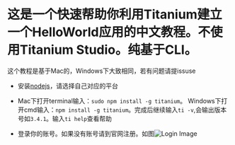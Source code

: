 这是一个快速帮助你利用Titanium建立一个HelloWorld应用的中文教程。不使用Titanium Studio。纯基于CLI。
=======================================================

这个教程是基于Mac的，Windows下大致相同，若有问题请提issuse

- 安装[nodejs](http://nodejs.org/#)，请选择自己对应的平台

- Mac下打开terminal输入：`sudo npm install -g titanium`。 Windows下打开cmd输入：`npm install -g titanium`。完成后继续输入`ti -v`,会输出版本号如`3.4.1`。输入`ti help`查看帮助
- 登录你的账号。如果没有账号请到官网注册。如图![Login Image](https://cloud.githubusercontent.com/assets/2350193/5546230/d3731dc6-8b77-11e4-9099-d7ddc6b5d2f5.png)

